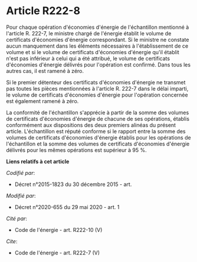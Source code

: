 # Article R222-8

Pour chaque opération d'économies d'énergie de l'échantillon mentionné à l'article R. 222-7, le ministre chargé de l'énergie
établit le volume de certificats d'économies d'énergie correspondant. Si le ministre ne constate aucun manquement dans les
éléments nécessaires à l'établissement de ce volume et si le volume de certificats d'économies d'énergie qu'il établit n'est
pas inférieur à celui qui a été attribué, le volume de certificats d'économies d'énergie délivrés pour l'opération est
confirmé. Dans tous les autres cas, il est ramené à zéro.

Si le premier détenteur des certificats d'économies d'énergie ne transmet pas toutes les pièces mentionnées à l'article R.
222-7 dans le délai imparti, le volume de certificats d'économies d'énergie pour l'opération concernée est également ramené à
zéro.

La conformité de l'échantillon s'apprécie à partir de la somme des volumes de certificats d'économies d'énergie de chacune de
ses opérations, établis conformément aux dispositions des deux premiers alinéas du présent article. L'échantillon est réputé
conforme si le rapport entre la somme des volumes de certificats d'économies d'énergie établis pour les opérations de
l'échantillon et la somme des volumes de certificats d'économies d'énergie délivrés pour les mêmes opérations est supérieur à
95 %.

**Liens relatifs à cet article**

_Codifié par_:

  - Décret n°2015-1823 du 30 décembre 2015 - art.

_Modifié par_:

  - Décret n°2020-655 du 29 mai 2020 - art. 1

_Cité par_:

  - Code de l'énergie - art. R222-10 (V)

_Cite_:

  - Code de l'énergie - art. R222-7 (V)
